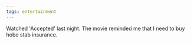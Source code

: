 ```yaml
---
tags: entertainment
---
```


Watched 'Accepted' last night. The movie reminded me that I need to buy hobo stab insurance.